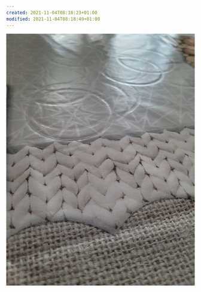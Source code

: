 ```yaml
---
created: 2021-11-04T08:18:23+01:00
modified: 2021-11-04T08:18:49+01:00
---
```


![Image](./4bbe5aa95c02485abb173ba1f84b4f77.jpg)
